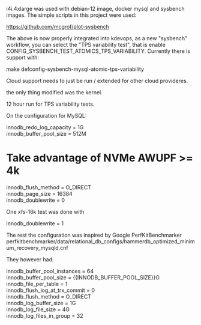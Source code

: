 i4i.4xlarge was used with debian-12 image, docker mysql and sysbench images.
The simple scripts in this project were used:

https://github.com/mcgrof/plot-sysbench

The above is now properly integrated into kdevops, as a new "sysbench" workflow,
you can select the "TPS variability test", that is enable
CONFIG_SYSBENCH_TEST_ATOMICS_TPS_VARIABILITY. Currently there is support with:

make defconfig-sysbench-mysql-atomic-tps-variability

Cloud support needs to just be run / extended for other cloud provideres.

the only thing modified was the kernel.

12 hour run for TPS variability tests.

On the configuration for MySQL:

innodb_redo_log_capacity        = 1G                                             
innodb_buffer_pool_size         = 512M                                           
                                                                                 
# Take advantage of NVMe AWUPF >= 4k                                             
innodb_flush_method             = O_DIRECT                                       
innodb_page_size                = 16384                                          
innodb_doublewrite              = 0

One xfs-16k test was done with

innodb_doublewrite              = 1

The rest the configuration was inspired by Google PerfKitBenchmarker 
perfkitbenchmarker/data/relational_db_configs/hammerdb_optimized_minimum_recovery_mysqld.cnf

They however had:

innodb_buffer_pool_instances    = 64                                             
innodb_buffer_pool_size         = {{INNODB_BUFFER_POOL_SIZE}}G                   
innodb_file_per_table           = 1                                              
innodb_flush_log_at_trx_commit  = 0                                              
innodb_flush_method             = O_DIRECT                                       
innodb_log_buffer_size          = 1G                                             
innodb_log_file_size            = 4G                                             
innodb_log_files_in_group       = 32 
